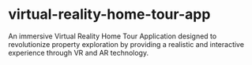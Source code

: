 # virtual-reality-home-tour-app
An immersive Virtual Reality Home Tour Application designed to revolutionize property exploration by providing a realistic and interactive experience through VR and AR technology.
